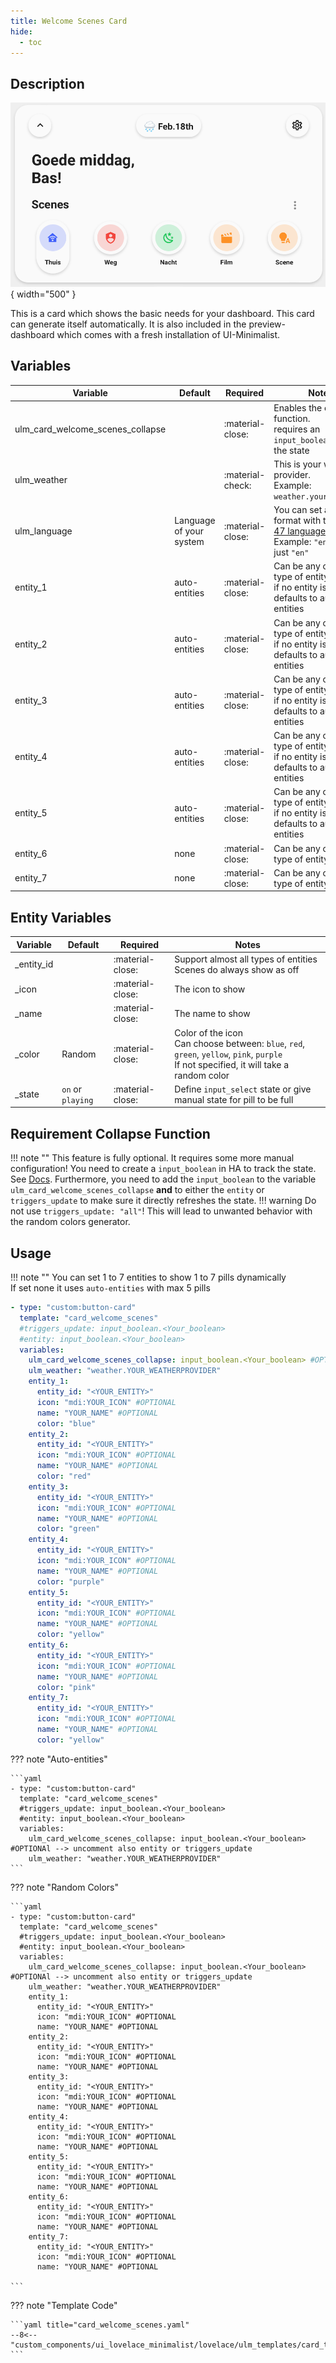 ```yaml
---
title: Welcome Scenes Card
hide:
  - toc
---
```

<!-- markdownlint-disable MD046 -->

## Description

![example-image](../../assets/img/ulm_cards/card_welcome_scenes.png){ width="500" }

This is a card which shows the basic needs for your dashboard. This card can generate itself automatically. It is also included in the preview-dashboard which comes with a fresh installation of UI-Minimalist.

## Variables

| Variable | Default | Required         | Notes             |
|----------|---------|------------------|-------------------|
| ulm_card_welcome_scenes_collapse  |         | :material-close: | Enables the collapse function. <br> requires an `input_boolean` to track the state|
| ulm_weather   |         | :material-check: | This is your weather provider. <br> Example: `weather.your_provider`|
| ulm_language   |  Language of your system  | :material-close: | You can set a different format with the [BCP-47 language tags](https://www.techonthenet.com/js/language_tags.php) <br> Example: `"en-US"` or just `"en"`|
| entity_1  | auto-entities | :material-close:  | Can be any common type of entity <br> if no entity is specified defaults to auto-entities |
| entity_2  | auto-entities | :material-close:  | Can be any common type of entity <br> if no entity is specified defaults to auto-entities|
| entity_3  | auto-entities | :material-close:  | Can be any common type of entity <br> if no entity is specified defaults to auto-entities|
| entity_4  | auto-entities | :material-close:  | Can be any common type of entity <br> if no entity is specified defaults to auto-entities|
| entity_5  | auto-entities | :material-close:  | Can be any common type of entity <br> if no entity is specified defaults to auto-entities|
| entity_6  | none          | :material-close:  | Can be any common type of entity |
| entity_7  | none          | :material-close:  | Can be any common type of entity |

## Entity Variables

| Variable | Default | Required         | Notes             |
|----------|---------|------------------|-------------------|
| _entity_id  |     | :material-close: | Support almost all types of entities <br> Scenes do always show as off |
| _icon |    | :material-close: | The icon to show |
| _name  |      | :material-close: | The name to show|
| _color  |  Random    | :material-close: | Color of the icon <br> Can choose between: `blue`, `red`, `green`, `yellow`, `pink`, `purple` <br> If not specified, it will take a random color  |
| _state  | `on` or `playing`    | :material-close: | Define `input_select` state or give manual state for pill to be full |

## Requirement Collapse Function

!!! note ""
    This feature is fully optional. It requires some more manual configuration!
You need to create a `input_boolean` in HA to track the state. See [Docs](https://www.home-assistant.io/integrations/input_boolean/).
Furthermore, you need to add the `input_boolean` to the variable `ulm_card_welcome_scenes_collapse` **and** to either the `entity` or `triggers_update` to make sure it directly refreshes the state.
!!! warning
    Do not use `triggers_update: "all"`! This will lead to unwanted behavior with the random colors generator.

## Usage

!!! note ""
    You can set 1 to 7 entities to show 1 to 7 pills dynamically <br>
    If set none it uses `auto-entities` with max 5 pills

```yaml
- type: "custom:button-card"
  template: "card_welcome_scenes"
  #triggers_update: input_boolean.<Your_boolean>
  #entity: input_boolean.<Your_boolean>
  variables:
    ulm_card_welcome_scenes_collapse: input_boolean.<Your_boolean> #OPTIONAl --> uncomment also entity or triggers_update
    ulm_weather: "weather.YOUR_WEATHERPROVIDER"
    entity_1:
      entity_id: "<YOUR_ENTITY>"
      icon: "mdi:YOUR_ICON" #OPTIONAL
      name: "YOUR_NAME" #OPTIONAL
      color: "blue"
    entity_2:
      entity_id: "<YOUR_ENTITY>"
      icon: "mdi:YOUR_ICON" #OPTIONAL
      name: "YOUR_NAME" #OPTIONAL
      color: "red"
    entity_3:
      entity_id: "<YOUR_ENTITY>"
      icon: "mdi:YOUR_ICON" #OPTIONAL
      name: "YOUR_NAME" #OPTIONAL
      color: "green"
    entity_4:
      entity_id: "<YOUR_ENTITY>"
      icon: "mdi:YOUR_ICON" #OPTIONAL
      name: "YOUR_NAME" #OPTIONAL
      color: "purple"
    entity_5:
      entity_id: "<YOUR_ENTITY>"
      icon: "mdi:YOUR_ICON" #OPTIONAL
      name: "YOUR_NAME" #OPTIONAL
      color: "yellow"
    entity_6:
      entity_id: "<YOUR_ENTITY>"
      icon: "mdi:YOUR_ICON" #OPTIONAL
      name: "YOUR_NAME" #OPTIONAL
      color: "pink"
    entity_7:
      entity_id: "<YOUR_ENTITY>"
      icon: "mdi:YOUR_ICON" #OPTIONAL
      name: "YOUR_NAME" #OPTIONAL
      color: "yellow"
```

??? note "Auto-entities"

    ```yaml
    - type: "custom:button-card"
      template: "card_welcome_scenes"
      #triggers_update: input_boolean.<Your_boolean>
      #entity: input_boolean.<Your_boolean>
      variables:
        ulm_card_welcome_scenes_collapse: input_boolean.<Your_boolean> #OPTIONAl --> uncomment also entity or triggers_update
        ulm_weather: "weather.YOUR_WEATHERPROVIDER"
    ```

??? note "Random Colors"

    ```yaml
    - type: "custom:button-card"
      template: "card_welcome_scenes"
      #triggers_update: input_boolean.<Your_boolean>
      #entity: input_boolean.<Your_boolean>
      variables:
        ulm_card_welcome_scenes_collapse: input_boolean.<Your_boolean> #OPTIONAl --> uncomment also entity or triggers_update
        ulm_weather: "weather.YOUR_WEATHERPROVIDER"
        entity_1:
          entity_id: "<YOUR_ENTITY>"
          icon: "mdi:YOUR_ICON" #OPTIONAL
          name: "YOUR_NAME" #OPTIONAL
        entity_2:
          entity_id: "<YOUR_ENTITY>"
          icon: "mdi:YOUR_ICON" #OPTIONAL
          name: "YOUR_NAME" #OPTIONAL
        entity_3:
          entity_id: "<YOUR_ENTITY>"
          icon: "mdi:YOUR_ICON" #OPTIONAL
          name: "YOUR_NAME" #OPTIONAL
        entity_4:
          entity_id: "<YOUR_ENTITY>"
          icon: "mdi:YOUR_ICON" #OPTIONAL
          name: "YOUR_NAME" #OPTIONAL
        entity_5:
          entity_id: "<YOUR_ENTITY>"
          icon: "mdi:YOUR_ICON" #OPTIONAL
          name: "YOUR_NAME" #OPTIONAL
        entity_6:
          entity_id: "<YOUR_ENTITY>"
          icon: "mdi:YOUR_ICON" #OPTIONAL
          name: "YOUR_NAME" #OPTIONAL
        entity_7:
          entity_id: "<YOUR_ENTITY>"
          icon: "mdi:YOUR_ICON" #OPTIONAL
          name: "YOUR_NAME" #OPTIONAL

    ```

??? note "Template Code"

    ```yaml title="card_welcome_scenes.yaml"
    --8<-- "custom_components/ui_lovelace_minimalist/lovelace/ulm_templates/card_templates/cards/card_welcome_scenes.yaml"
    ```
